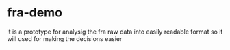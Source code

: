 # fra-demo
it is a prototype for analysig the fra raw data into easily readable format so it will used for making the decisions easier 
